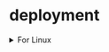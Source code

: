 # deployment



<details>
<summary>For Linux</summary>
  
Download

```
wget https://github.com/onuragtas/deployment/releases/latest/download/deployment_linux_amd64 -O /usr/local/bin/deployment && chmod +x /usr/local/bin/deployment
```

Run

```
deployment
```
</details>


